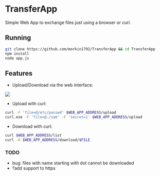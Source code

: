 # TransferApp

Simple Web App to exchange files just using a browser or curl.

## Running
```sh
git clone https://github.com/morkin1792/TransferApp && cd TransferApp
npm install
node app.js
```

## Features
- Upload/Download via the web interface:

![](webInterface.png)

- Upload with curl:
```sh
curl -F 'file=@/etc/passwd' $WEB_APP_ADDRESS/upload
curl.exe -F 'file=@./sam' -F 'secret=1' $WEB_APP_ADDRESS/upload
```

- Download with curl:
```sh
curl $WEB_APP_ADDRESS/list
curl -O $WEB_APP_ADDRESS/download/$FILE
```

### TODO
- bug: files with name starting with dot cannot be downloaded
- ?add support to https